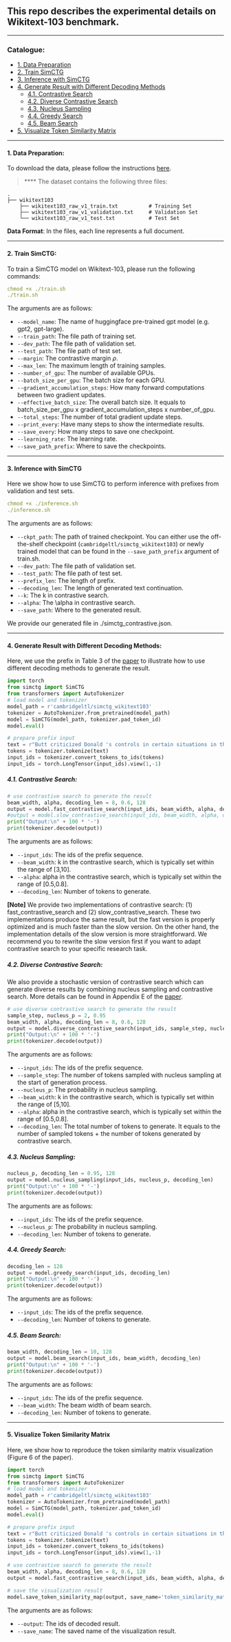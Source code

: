 ## This repo describes the experimental details on Wikitext-103 benchmark.
****
### Catalogue:
* <a href='#data_preparation'>1. Data Preparation</a>
* <a href='#train_simctg'>2. Train SimCTG</a>
* <a href='#inference'>3. Inference with SimCTG</a>
* <a href='#generate_results'>4. Generate Result with Different Decoding Methods</a>
    * <a href='#contrastive_search'>4.1. Contrastive Search</a>
    * <a href='#diverse_contrastive_search'>4.2. Diverse Contrastive Search</a>
    * <a href='#nucleus_sampling'>4.3. Nucleus Sampling</a>
    * <a href='#greedy_search'>4.4. Greedy Search</a>
    * <a href='#beam_search'>4.5. Beam Search</a>
* <a href='#visualize_token_similarity_matrix'>5. Visualize Token Similarity Matrix</a>


****
<span id='data_preparation'/>

#### 1. Data Preparation:
To download the data, please follow the instructions [here](https://github.com/yxuansu/SimCTG/tree/main/data).

> **** The dataset contains the following three files:

    .
    ├── wikitext103                       
        ├── wikitext103_raw_v1_train.txt          # Training Set
        ├── wikitext103_raw_v1_validation.txt     # Validation Set
        └── wikitext103_raw_v1_test.txt           # Test Set

**Data Format**: In the files, each line represents a full document.

****

<span id='train_simctg'/>

#### 2. Train SimCTG:
To train a SimCTG model on Wikitext-103, please run the following commands:
```yaml
chmod +x ./train.sh
./train.sh
```
The arguments are as follows:
* `--model_name`: The name of huggingface pre-trained gpt model (e.g. gpt2, gpt-large).
* `--train_path`: The file path of training set.
* `--dev_path`: The file path of validation set.
* `--test_path`: The file path of test set.
* `--margin`: The contrastive margin $\rho$.
* `--max_len`: The maximum length of training samples.
* `--number_of_gpu`: The number of available GPUs.
* `--batch_size_per_gpu`: The batch size for each GPU.
* `--gradient_accumulation_steps`: How many forward computations between two gradient updates.
* `--effective_batch_size`: The overall batch size. It equals to batch_size_per_gpu x gradient_accumulation_steps x number_of_gpu.
* `--total_steps`: The number of total gradient update steps.
* `--print_every`: Have many steps to show the intermediate results.
* `--save_every`: How many steps to save one checkpoint.
* `--learning_rate`: The learning rate.
* `--save_path_prefix`: Where to save the checkpoints.


****

<span id='inference'/>

#### 3. Inference with SimCTG
Here we show how to use SimCTG to perform inference with prefixes from validation and test sets.
```yaml
chmod +x ./inference.sh
./inference.sh
```
The arguments are as follows:
* `--ckpt_path`: The path of trained checkpoint. You can either use the off-the-shelf checkpoint (`cambridgeltl/simctg_wikitext103`) or newly trained model that can be found in the `--save_path_prefix` argument of train.sh.
* `--dev_path`: The file path of validation set.
* `--test_path`: The file path of test set.
* `--prefix_len`: The length of prefix.
* `--decoding_len`: The length of generated text continuation.
* `--k`: The k in contrastive search.
* `--alpha`: The \alpha in contrastive search.
* `--save_path`: Where to the generated result.

We provide our generated file in ./simctg_contrastive.json.



****
<span id='generate_results'/>

#### 4. Generate Result with Different Decoding Methods:
Here, we use the prefix in Table 3 of the [paper]() to illustrate how to use different decoding methods to generate the result. 
```python
import torch
from simctg import SimCTG
from transformers import AutoTokenizer
# load model and tokenizer
model_path = r'cambridgeltl/simctg_wikitext103'
tokenizer = AutoTokenizer.from_pretrained(model_path)
model = SimCTG(model_path, tokenizer.pad_token_id)
model.eval()

# prepare prefix input
text = r"Butt criticized Donald 's controls in certain situations in the game , as well as the difficulty of some levels and puzzles . Buchanan also criticized the controls , calling"
tokens = tokenizer.tokenize(text)
input_ids = tokenizer.convert_tokens_to_ids(tokens)
input_ids = torch.LongTensor(input_ids).view(1,-1)
```
<span id='contrastive_search'/>

##### 4.1. Contrastive Search:
```python
# use contrastive search to generate the result
beam_width, alpha, decoding_len = 8, 0.6, 128
output = model.fast_contrastive_search(input_ids, beam_width, alpha, decoding_len)
#output = model.slow_contrastive_search(input_ids, beam_width, alpha, decoding_len)
print("Output:\n" + 100 * '-')
print(tokenizer.decode(output))
```
The arguments are as follows:
* `--input_ids`: The ids of the prefix sequence.
* `--beam_width`: k in the contrastive search, which is typically set within the range of [3,10].
* `--alpha`: alpha in the contrastive search, which is typically set within the range of [0.5,0.8].
* `--decoding_len`: Number of tokens to generate.

**[Note]** We provide two implementations of contrastive search: (1) fast_contrastive_search and (2) slow_contrastive_search. These two implementations produce the same result, but the fast version is properly optimized and is much faster than the slow version. On the other hand, the implementation details of the slow version is more straightforward. We recommend you to rewrite the slow version first if you want to adapt contrastive search to your specific research task.

<span id='diverse_contrastive_search'/>

##### 4.2. Diverse Contrastive Search:
We also provide a stochastic version of contrastive search which can generate diverse results by combining nucleus sampling and contrastive search. More details can be found in Appendix E of the [paper]().
```python
# use diverse contrastive search to generate the result
sample_step, nucleus_p = 2, 0.95
beam_width, alpha, decoding_len = 8, 0.6, 128
output = model.diverse_contrastive_search(input_ids, sample_step, nucleus_p, beam_width, alpha, decoding_len)
print("Output:\n" + 100 * '-')
print(tokenizer.decode(output))
```
The arguments are as follows:
* `--input_ids`: The ids of the prefix sequence.
* `--sample_step`: The number of tokens sampled with nucleus sampling at the start of generation process.
* `--nucleus_p`: The probability in nucleus sampling.
* `--beam_width`: k in the contrastive search, which is typically set within the range of [5,10].
* `--alpha`: alpha in the contrastive search, which is typically set within the range of [0.5,0.8].
* `--decoding_len`: The total number of tokens to generate. It equals to the number of sampled tokens + the number of tokens generated by contrastive search.

<span id='nucleus_sampling'/>

##### 4.3. Nucleus Sampling:
```python
nucleus_p, decoding_len = 0.95, 128
output = model.nucleus_sampling(input_ids, nucleus_p, decoding_len)
print("Output:\n" + 100 * '-')
print(tokenizer.decode(output))
```
The arguments are as follows:
* `--input_ids`: The ids of the prefix sequence.
* `--nucleus_p`: The probability in nucleus sampling.
* `--decoding_len`: Number of tokens to generate.

<span id='greedy_search'/>

##### 4.4. Greedy Search:
```python
decoding_len = 128
output = model.greedy_search(input_ids, decoding_len)
print("Output:\n" + 100 * '-')
print(tokenizer.decode(output))
```
The arguments are as follows:
* `--input_ids`: The ids of the prefix sequence.
* `--decoding_len`: Number of tokens to generate.

<span id='beam_search'/>

##### 4.5. Beam Search:
```python
beam_width, decoding_len = 10, 128
output = model.beam_search(input_ids, beam_width, decoding_len)
print("Output:\n" + 100 * '-')
print(tokenizer.decode(output))
```
The arguments are as follows:
* `--input_ids`: The ids of the prefix sequence.
* `--beam_width`: The beam width of beam search.
* `--decoding_len`: Number of tokens to generate.





****

<span id='visualize_token_similarity_matrix'/>

#### 5. Visualize Token Similarity Matrix
Here, we show how to reproduce the token similarity matrix visualization (Figure 6 of the paper).
```python
import torch
from simctg import SimCTG
from transformers import AutoTokenizer
# load model and tokenizer
model_path = r'cambridgeltl/simctg_wikitext103'
tokenizer = AutoTokenizer.from_pretrained(model_path)
model = SimCTG(model_path, tokenizer.pad_token_id)
model.eval()

# prepare prefix input
text = r"Butt criticized Donald 's controls in certain situations in the game , as well as the difficulty of some levels and puzzles . Buchanan also criticized the controls , calling"
tokens = tokenizer.tokenize(text)
input_ids = tokenizer.convert_tokens_to_ids(tokens)
input_ids = torch.LongTensor(input_ids).view(1,-1)

# use contrastive search to generate the result
beam_width, alpha, decoding_len = 8, 0.6, 128
output = model.fast_contrastive_search(input_ids, beam_width, alpha, decoding_len)

# save the visualization result
model.save_token_similarity_map(output, save_name='token_similarity_matrix_visualization.png')
```
The arguments are as follows:
* `--output`: The ids of decoded result.
* `--save_name`: The saved name of the visualization result.

